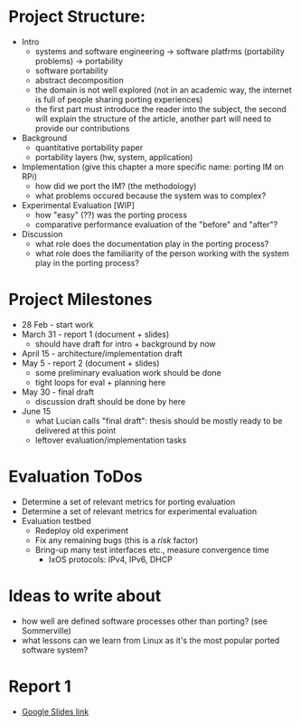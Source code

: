 # Project Structure:

- Intro
  + systems and software engineering -> software platfrms (portability problems) -> portability
  + software portability
  + abstract decomposition
  + the domain is not well explored (not in an academic way, the internet is full of people sharing porting experiences)
  + the first part must introduce the reader into the subject, the second will explain the structure of the article, another part will need to provide our contributions
- Background
  + quantitative portability paper
  + portability layers (hw, system, application)
- Implementation (give this chapter a more specific name: porting IM on RPi)
  + how did we port the IM? (the methodology)
  + what problems occured because the system was to complex?
- Experimental Evaluation [WIP]
  + how "easy" (??) was the porting process
  + comparative performance evaluation of the "before" and "after"?
- Discussion
  + what role does the documentation play in the porting process?
  + what role does the familiarity of the person working with the system play in the porting process?

# Project Milestones

- 28 Feb - start work
- March 31 - report 1 (document + slides)
  - should have draft for intro + background by now
- April 15 - architecture/implementation draft
- May 5 - report 2 (document + slides)
  - some preliminary evaluation work should be done
  - tight loops for eval + planning here
- May 30 - final draft
  - discussion draft should be done by here
- June 15
  - what Lucian calls "final draft": thesis should be mostly ready to
    be delivered at this point
  - leftover evaluation/implementation tasks

# Evaluation ToDos

- Determine a set of relevant metrics for porting evaluation
- Determine a set of relevant metrics for experimental evaluation
- Evaluation testbed
  - Redeploy old experiment
  - Fix any remaining bugs (this is a *risk* factor)
  - Bring-up many test interfaces etc., measure convergence time
	- IxOS protocols: IPv4, IPv6, DHCP

# Ideas to write about

- how well are defined software processes other than porting? (see Sommerville)
- what lessons can we learn from Linux as it's the most popular ported software system?

# Report 1

- [Google Slides link](https://docs.google.com/presentation/d/15sXp6gKmoUbNaJJearsRxT79vbwc3U4E/edit?usp=sharing&ouid=102915141630231344771&rtpof=true&sd=true)
